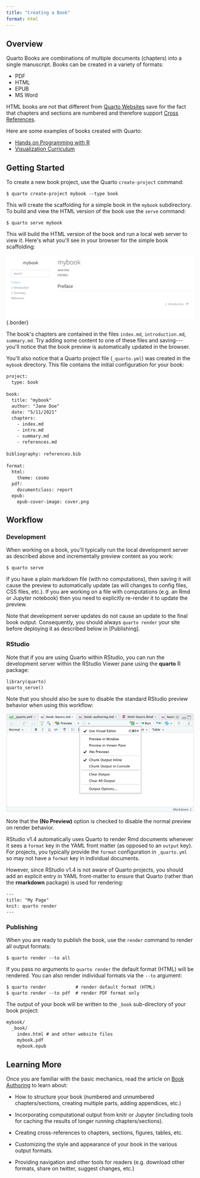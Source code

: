 ```yaml
---
title: "Creating a Book"
format: html
---
```


## Overview

Quarto Books are combinations of multiple documents (chapters) into a single manuscript. Books can be created in a variety of formats:

-   PDF
-   HTML
-   EPUB
-   MS Word

HTML books are not that different from [Quarto Websites](website-basics.md) save for the fact that chapters and sections are numbered and therefore support [Cross References](crossref.md).

Here are some examples of books created with Quarto:

-   [Hands on Programming with R](https://jjallaire.github.io/hopr/)
-   [Visualization Curriculum](https://jjallaire.github.io/visualization-curriculum)

## Getting Started

To create a new book project, use the Quarto `create-project` command:

``` {.bash}
$ quarto create-project mybook --type book
```

This will create the scaffolding for a simple book in the `mybook` subdirectory. To build and view the HTML version of the book use the `serve` command:

``` {.bash}
$ quarto serve mybook
```

This will build the HTML version of the book and run a local web server to view it. Here's what you'll see in your browser for the simple book scaffolding:

![](images/book-scaffold.png){.border}

The book's chapters are contained in the files `index.md`, `introduction.md`, `summary.md`. Try adding some content to one of these files and saving---you'll notice that the book preview is automatically updated in the browser.

You'll also notice that a Quarto project file (`_quarto.yml`) was created in the `mybook` directory. This file contains the initial configuration for your book:

``` {.yaml}
project:
  type: book

book:
  title: "mybook"
  author: "Jane Doe"
  date: "5/11/2021"
  chapters:
    - index.md
    - intro.md
    - summary.md
    - references.md

bibliography: references.bib

format:
  html:
    theme: cosmo
  pdf:
    documentclass: report
  epub:
    epub-cover-image: cover.png
```

## Workflow

### Development

When working on a book, you'll typically run the local development server as described above and incrementally preview content as you work:

``` {.bash}
$ quarto serve
```

If you have a plain markdown file (with no computations), then saving it will cause the preview to automatically update (as will changes to config files, CSS files, etc.). If you are working on a file with computations (e.g. an Rmd or Jupyter notebook) then you need to explicitly re-render it to update the preview.

Note that development server updates do not cause an update to the final book output. Consequently, you should always `quarto render` your site before deploying it as described below in [Publishing].

### RStudio

Note that if you are using Quarto within RStudio, you can run the development server within the RStudio Viewer pane using the **quarto** R package:

``` {.r}
library(quarto)
quarto_serve()
```

Note that you should also be sure to disable the standard RStudio preview behavior when using this workflow:

![](images/rstudio-no-preview.png)

Note that the **(No Preview)** option is checked to disable the normal preview on render behavior.

RStudio v1.4 automatically uses Quarto to render Rmd documents whenever it sees a `format` key in the YAML front matter (as opposed to an `output` key). For projects, you typically provide the `format` configuration in `_quarto.yml` so may not have a `format` key in individual documents.

However, since RStudio v1.4 is not aware of Quarto projects, you should add an explicit entry in YAML front-matter to ensure that Quarto (rather than the **rmarkdown** package) is used for rendering:

``` {.yaml}
---
title: "My Page"
knit: quarto render
---
```

### Publishing

When you are ready to publish the book, use the `render` command to render all output formats:

``` {.bash}
$ quarto render --to all
```

If you pass no arguments to `quarto render` the default format (HTML) will be rendered. You can also render individual formats via the `--to` argument:

``` {.bash}
$ quarto render           # render default format (HTML)
$ quarto render --to pdf  # render PDF format only
```

The output of your book will be written to the `_book` sub-directory of your book project:

``` {.yaml}
mybook/
  _book/
    index.html # and other website files
    mybook.pdf
    mybook.epub
```

## Learning More

Once you are familiar with the basic mechanics, read the article on [Book Authoring](book-authoring.md) to learn about:

-   How to structure your book (numbered and unnumbered chapters/sections, creating multiple parts, adding appendices, etc.)

-   Incorporating computational output from knitr or Jupyter (including tools for caching the results of longer running chapters/sections).

-   Creating cross-references to chapters, sections, figures, tables, etc.

-   Customizing the style and appearance of your book in the various output formats.

-   Providing navigation and other tools for readers (e.g. download other formats, share on twitter, suggest changes, etc.)
